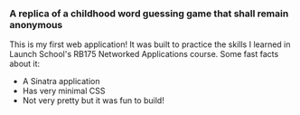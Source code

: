### A replica of a childhood word guessing game that shall remain anonymous

This is my first web application! It was built to practice the skills I learned in Launch School's RB175 Networked Applications course. Some fast facts about it:
- A Sinatra application
- Has very minimal CSS
- Not very pretty but it was fun to build!

